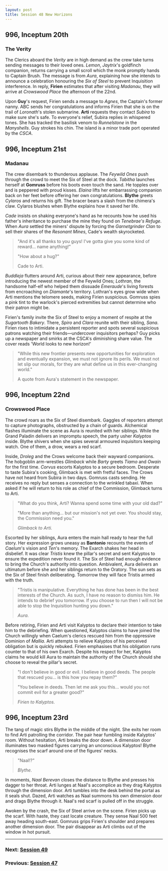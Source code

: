 ```yaml
---
layout: post
title: Session 48 New Horizons
---
```


## **996, Inceptum 20th**

### The Verity

The Clerics aboard the *Verity* are in high demand as the crew take turns sending messages to their loved ones. *Lemon*, *Jaytrix*'s goldfinch companion, returns carrying a small scroll which the monk promptly hands to Captain Brush. The message is from *Aura*, explaining how she intends to announce a celebration honouring the *Six of Steel* to prevent Inquisition interference. In reply, **Firien** estimates that after visiting *Madanau*, they will arrive at *Crowswood Place* the afternoon of the 22nd.

Upon **Guy**'s request, Firien sends a message to *Agnes*, the Captain's former nanny. ABC sends her congratulations and informs Firien that she is on the trail of *Loronath*'s stolen submarine. **Arti** requests they contact *Subira* to make sure she's safe. To everyone's relief, Subira replies in whispered tones. She has tracked the basilisk venom to *Runnelstone* in the *Manyshells*. Guy strokes his chin. The island is a minor trade port operated by the *CSCA*.

## **996, Inceptum 21st**

### Madanau

The crew disembark to thunderous applause. The *Feywild Ones* push through the crowd to meet the Six of Steel at the dock. *Tabitha* launches herself at **Gomruss** before his boots even touch the sand. He topples over and is peppered with proud kisses. *Elaina* lifts her embarrassing companion back on her feet before offering her own congratulations. **Blythe** greets *Cylaros* and returns his gift. The bracer bears a slash from the chimera's claw. Cylaros blushes when Blythe explains how it saved her life.

*Cade* insists on shaking everyone's hand as he recounts how he used his father's inheritance to purchase the mine they found on *Tenebrae's Refuge*. When *Aura* settled the miners' dispute by forcing the *Garnetgrinder Clan* to sell their shares of the *Resonant Mines*, Cade's wealth skyrocketed.

> "And it's all thanks to you guys! I've gotta give you some kind of reward... name anything!"
>
> "How about a hug?"
>
> Cade to Arti.

*Buddleja* flutters around Arti, curious about their new appearance, before introducing the newest member of the Feywild Ones; *Lothran*, the handsome half-elf who helped them dissuade *Émeraude*'s living forests from encroaching on *Diamante*'s territory. Lothran's eyes grow wide when Arti mentions the telomere seeds, making Firien suspicious. Gomruss spies a pink tint to the warlock's pierced extremities but cannot determine who their patron might be.

Firien's family invite the Six of Steel to enjoy a moment of respite at the *Sugartooth Bakery*. There, *Spiro* and *Clara* reunite with their sibling, *Sana*. Firien rises to intimidate a persistent reporter and spots several suspicious patrons watching their friends—undercover inquisitors perhaps? Guy picks up a newspaper and smirks at the CSCA's diminishing share value. The cover reads 'World looks to new horizon!'

> "While this new frontier presents new opportunities for exploration and eventually expansion, we must not ignore its perils. We must not let slip our morals, for they are what define us in this ever-changing world."
>
> A quote from Aura's statement in the newspaper.

## **996, Inceptum 22nd**

### Crowswood Place

The crowd roars as the Six of Steel disembark. Gaggles of reporters attempt to capture photographs, obstructed by a chain of guards. Alchemical flashes illuminate the scene as Aura is reunited with her siblings. While the Grand Paladin delivers an impromptu speech, the party usher *Kalyptos* inside. Blythe shivers when she spies several armoured inquisitors keeping watch. One of them, a drow, wears a red scarf.

Inside, *Droleg* and the Crows welcome back their wayward companions. The hobgoblin arm-wrestles *Glimback* while *Barty* greets *Tiamo* and *Owain* for the first time. *Corvus* escorts Kalyptos to a secure bedroom. Desperate to taste Subira's cooking, Glimback is met with fretful faces. The Crows have not heard from Subira in two days. Gomruss casts sending. He receives no reply but senses a connection to the wrinkled tabaxi. When asked if he will return to his role as chief of the Commission, Glimback turns to Arti.

> "What do you think, Arti? Wanna spend some time with your old dad?"
>
> "More than anything... but our mission's not yet over. You should stay, the Commission need you."
>
> *Glimback to Arti.*

Escorted by her siblings, Aura enters the main hall ready to hear the full story. Her expression grows uneasy as **Bantonio** recounts the events of *Caelum*'s vision and *Ten*'s memory. The Exarch shakes her head in disbelief. It was clear *Tristis* knew the pillar's secret and sent Kalyptos to ensure the expedition never found it. The Six of Steel had enough evidence to bring the Church's authority into question. Ambivalent, Aura delivers an ultimatum before she and her siblings return to the Oratory. The sun sets as the Six of Steel finish deliberating. Tomorrow they will face Tristis armed with the truth.

> "Tristis is manipulative. Everything he has done has been in the best interests of the Church. As such, I have no reason to dismiss him. He intends to debrief you tomorrow. If you choose to run then I will not be able to stop the Inquisition hunting you down."
>
> *Aura.*

Before retiring, Firien and Arti visit Kalyptos to declare their intention to take him to the debriefing. When questioned, Kalyptos claims to have joined the Church willingly when Caelum's clerics rescued him from the oppressive Dominion of *Mallia*. Arti attempts to relieve Kalyptos of his perceived obligation but is quickly rebuked. Firien emphasises that his obligation runs counter to that of his own Exarch. Despite his respect for her, Kalyptos claims he would kill Aura to maintain the authority of the Church should she choose to reveal the pillar's secret.

> "I don't believe in good or evil. I believe in good deeds. The people that rescued you... is this how you repay them?"
>
> "You believe in deeds. Then let me ask you this... would you not commit evil for a greater good?"
>
> *Firien to Kalyptos.*

## **996, Inceptum 23rd**

The tang of magic stirs Blythe in the middle of the night. She exits her room to find Arti patrolling the corridor. The pair hear fumbling inside Kalyptos' room. Without hesitation, Arti breaks the door down. A dimension door illuminates two masked figures carrying an unconscious Kalyptos! Blythe recognises the scarf around one of the figures' necks.

> "Naal!?"
>
> *Blythe.*

In moments, *Naal Berevan* closes the distance to Blythe and presses his dagger to her throat. Arti lunges at Naal's accomplice as they drag Kalyptos through the dimension door. Arti tumbles into the desk behind the portal as it seals shut. Dazed, Arti watches as Naal summons his own dimension door and drags Blythe through it. Naal's red scarf is pulled off in the struggle.

Awoken by the crash, the Six of Steel arrive on the scene. Firien picks up the scarf. With haste, they cast locate creature. They sense Naal 500 feet away heading south-east. Gomruss grips Firien's shoulder and prepares another dimension door. The pair disappear as Arti climbs out of the window in hot pursuit.

---

### **Next: [Session 49](../session-49)**
### **Previous: [Session 47](session-47)**
